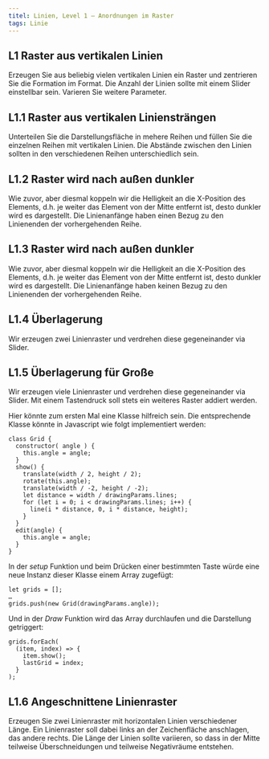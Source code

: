 ```yaml
---
titel: Linien, Level 1 – Anordnungen im Raster
tags: Linie
---
```


## L1 Raster aus vertikalen Linien
Erzeugen Sie aus beliebig vielen vertikalen Linien ein Raster und zentrieren Sie die Formation im Format. Die Anzahl der Linien sollte mit einem Slider einstellbar sein. Varieren Sie weitere Parameter.

## L1.1 Raster aus vertikalen Liniensträngen
Unterteilen Sie die Darstellungsfläche in mehere Reihen und füllen Sie die einzelnen Reihen mit vertikalen Linien. Die Abstände zwischen den Linien sollten in den verschiedenen Reihen unterschiedlich sein.

## L1.2 Raster wird nach außen dunkler
Wie zuvor, aber diesmal koppeln wir die Helligkeit an die X-Position des Elements, d.h. je weiter das Element von der Mitte entfernt ist, desto dunkler wird es dargestellt. Die Linienanfänge haben einen Bezug zu den Linienenden der vorhergehenden Reihe.

## L1.3 Raster wird nach außen dunkler
Wie zuvor, aber diesmal koppeln wir die Helligkeit an die X-Position des Elements, d.h. je weiter das Element von der Mitte entfernt ist, desto dunkler wird es dargestellt. Die Linienanfänge haben keinen Bezug zu den Linienenden der vorhergehenden Reihe.

## L1.4 Überlagerung
Wir erzeugen zwei Linienraster und verdrehen diese gegeneinander via Slider.

## L1.5 Überlagerung für Große
Wir erzeugen viele Linienraster und verdrehen diese gegeneinander via Slider. Mit einem Tastendruck soll stets ein weiteres Raster addiert werden.

Hier könnte zum ersten Mal eine Klasse hilfreich sein. Die entsprechende Klasse könnte in Javascript wie folgt implementiert werden:

```
class Grid {
  constructor( angle ) { 
    this.angle = angle;
  }
  show() { 
    translate(width / 2, height / 2);
    rotate(this.angle);
    translate(width / -2, height / -2);
    let distance = width / drawingParams.lines;
    for (let i = 0; i < drawingParams.lines; i++) { 
      line(i * distance, 0, i * distance, height);
    }
  }
  edit(angle) { 
    this.angle = angle;
  }
}
```

In der *setup* Funktion und beim Drücken einer bestimmten Taste würde eine neue Instanz dieser Klasse einem Array zugefügt:

```
let grids = [];
…
grids.push(new Grid(drawingParams.angle)); 
```

Und in der *Draw* Funktion wird das Array durchlaufen und die Darstellung getriggert:

```
grids.forEach(
  (item, index) => { 
    item.show();
    lastGrid = index;
  }
);
```

## L1.6 Angeschnittene Linienraster
Erzeugen Sie zwei Linienraster mit horizontalen Linien verschiedener Länge. Ein Linienraster soll dabei links an der Zeichenfläche anschlagen, das andere rechts. Die Länge der Linien sollte variieren, so dass in der Mitte teilweise Überschneidungen und teilweise Negativräume entstehen.
